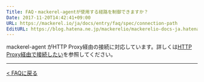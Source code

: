 ```yaml
---
Title: FAQ・mackerel-agentが使用する経路を制御できますか？
Date: 2017-11-20T14:42:41+09:00
URL: https://mackerel.io/ja/docs/entry/faq/spec/connection-path
EditURL: https://blog.hatena.ne.jp/mackerelio/mackerelio-docs-ja.hatenablog.mackerel.io/atom/entry/8599973812319462395
---
```


mackerel-agent がHTTP Proxy経由の接続に対応しています。詳しくは[HTTP Proxy経由で接続したい](https://mackerel.io/ja/docs/entry/spec/agent#proxy)を参照してください。

---

[< FAQに戻る](https://mackerel.io/ja/docs/entry/faq)
